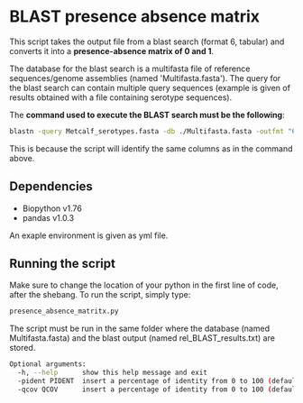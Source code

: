 # BLAST presence absence matrix

This script takes the output file from a blast search (format 6, tabular) and converts it into a **presence-absence matrix of 0 and 1**.

The database for the blast search is a multifasta file of reference sequences/genome assemblies (named 'Multifasta.fasta'). The query for the blast search can contain multiple query sequences (example is given of results obtained with a file containing serotype sequences).

The **command used to execute the BLAST search must be the following**: 

```bash
blastn -query Metcalf_serotypes.fasta -db ./Multifasta.fasta -outfmt "6 qseqid sseqid stitle pident qcovs length qlen mismatch gapopen qstart qend sstart send evalue bitscore"-evalue 0.00001 -num_threads 4 -out rel_BLAST_results.txt
```

This is because the script will identify the same columns as in the command above.

## Dependencies

* Biopython v1.76
* pandas v1.0.3

An exaple environment is given as yml file.

## Running the script

Make sure to change the location of your python in the first line of code, after the shebang.
To run the script, simply type:

```bash
presence_absence_matritx.py
```
The script must be run in the same folder where the database (named Multifasta.fasta) and the blast output (named rel_BLAST_results.txt) are stored.

```bash
Optional arguments:
  -h, --help      show this help message and exit
  -pident PIDENT  insert a percentage of identity from 0 to 100 (default: 90)
  -qcov QCOV      insert a percentage of identity from 0 to 100 (default: 80)
 ```
